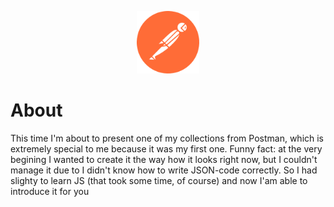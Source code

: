 <p align="center"> <a href="https://github.com/nikolaiqa"><img alt="Postman" title="Postman" width="100" height="100" src="./Sourses/Postman.svg"/></a> 
</p>

# About 
This time I'm about to present one of my collections from Postman, which is extremely special to me because it was my first one. Funny fact: at the very begining I wanted to create it the way how it looks right now, but I couldn't manage it due to I didn't know how to write JSON-code correctly. So I had slighty to learn JS (that took some time, of course) and now I'am able to introduce it for you

              
